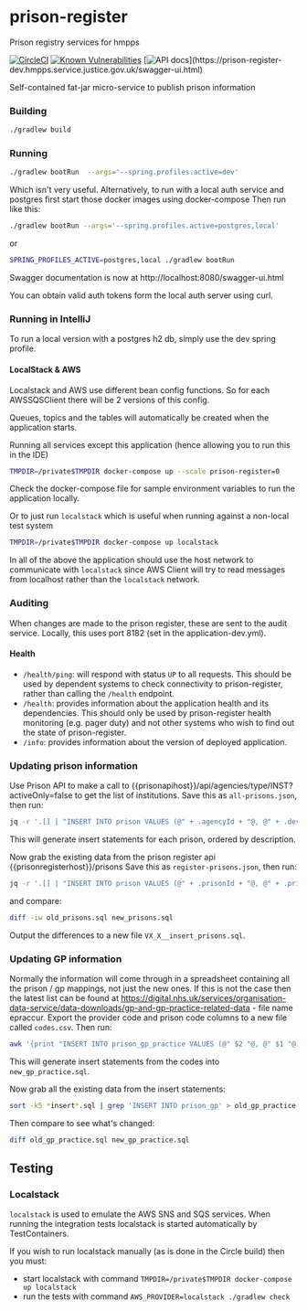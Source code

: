 # prison-register
Prison registry services for hmpps

[![CircleCI](https://circleci.com/gh/ministryofjustice/prison-register/tree/master.svg?style=svg)](https://circleci.com/gh/ministryofjustice/prison-register)
[![Known Vulnerabilities](https://snyk.io/test/github/ministryofjustice/prison-register/badge.svg)](https://snyk.io/test/github/ministryofjustice/prison-register)
[![API docs](https://img.shields.io/badge/API_docs_(needs_VPN)-view-85EA2D.svg?logo=swagger)](https://prison-register-dev.hmpps.service.justice.gov.uk/swagger-ui.html)

Self-contained fat-jar micro-service to publish prison information
 
### Building

```bash
./gradlew build
```

### Running

```bash
./gradlew bootRun  --args='--spring.profiles.active=dev' 
```
Which isn't very useful.
Alternatively, to run with a local auth service and postgres first start those docker images using docker-compose
Then run like this:
```bash
./gradlew bootRun --args='--spring.profiles.active=postgres,local' 
```
or
```bash
SPRING_PROFILES_ACTIVE=postgres,local ./gradlew bootRun
```
Swagger documentation is now at http://localhost:8080/swagger-ui.html

You can obtain valid auth tokens form the local auth server using curl.

### Running in IntelliJ
To run a local version with a postgres h2 db, simply use the dev spring profile.

#### LocalStack & AWS
Localstack and AWS use different bean config functions. So for each AWSSQSClient there will be 2 versions of this
config.

Queues, topics and the tables will automatically be created when the application starts.

Running all services except this application (hence allowing you to run this in the IDE)

```bash
TMPDIR=/private$TMPDIR docker-compose up --scale prison-register=0 
```

Check the docker-compose file for sample environment variables to run the application locally.

Or to just run `localstack` which is useful when running against a non-local test system

```bash
TMPDIR=/private$TMPDIR docker-compose up localstack 
```

In all of the above the application should use the host network to communicate with `localstack` since AWS Client will
try to read messages from localhost rather than the `localstack` network.

### Auditing
When changes are made to the prison register, these are sent to the audit service. Locally, this
uses port 8182 (set in the application-dev.yml).

#### Health

- `/health/ping`: will respond with status `UP` to all requests.  This should be used by dependent systems to check connectivity to prison-register,
rather than calling the `/health` endpoint.
- `/health`: provides information about the application health and its dependencies.  This should only be used
by prison-register health monitoring (e.g. pager duty) and not other systems who wish to find out the state of prison-register.
- `/info`: provides information about the version of deployed application.

### Updating prison information

Use Prison API to make a call to {{prisonapihost}}/api/agencies/type/INST?activeOnly=false to get the list of institutions.
Save this as `all-prisons.json`, then run:
```bash
jq -r '.[] | "INSERT INTO prison VALUES (@" + .agencyId + "@, @" + .description + "@, " + (.active|tostring) + ");"' all-prisons.json | tr @ "'" | sort -k6 > new_prisons.sql
```

This will generate insert statements for each prison, ordered by description.

Now grab the existing data from the prison register api {{prisonregisterhost}}/prisons
Save this as `register-prisons.json`, then run:
```bash
jq -r '.[] | "INSERT INTO prison VALUES (@" + .prisonId + "@, @" + .prisonName + "@, " + (.active|tostring) + ");"' register-prisons.json | tr @ "'" | sort -k6 > old_prisons.sql
```

and compare:
```bash
diff -iw old_prisons.sql new_prisons.sql
```

Output the differences to a new file `VX_X__insert_prisons.sql`.

### Updating GP information

Normally the information will come through in a spreadsheet containing all the prison / gp mappings, not just the new
ones.  If this is not the case then the latest list can be found at https://digital.nhs.uk/services/organisation-data-service/data-downloads/gp-and-gp-practice-related-data - file name epraccur.
Export the provider code and prison code columns to a new file called `codes.csv`.  Then run:
```bash
awk '{print "INSERT INTO prison_gp_practice VALUES (@" $2 "@, @" $1 "@);"}' codes.csv | sort -k 2 | tr @ "'"  > new_gp_practice.sql
```
This will generate insert statements from the codes into `new_gp_practice.sql`.

Now grab all the existing data from the insert statements:
```bash
sort -k5 *insert*.sql | grep 'INSERT INTO prison_gp' > old_gp_practice.sql
```

Then compare to see what's changed:
```bash
diff old_gp_practice.sql new_gp_practice.sql
```

## Testing

### Localstack

`localstack` is used to emulate the AWS SNS and SQS services. When running the integration tests localstack is started automatically by TestContainers.

If you wish to run localstack manually (as is done in the Circle build) then you must:
* start localstack with command `TMPDIR=/private$TMPDIR docker-compose up localstack`
* run the tests with command `AWS_PROVIDER=localstack ./gradlew check`